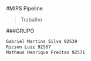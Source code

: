 #MIPS Pipeline

> Trabalho

###GRUPO
``` bash
Gabriel Martins Silva 92539
Ricson Luiz 92567
Matheus Henrique Freitas 92571

``` 
